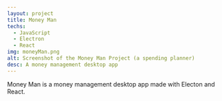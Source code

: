 ```yaml
---
layout: project
title: Money Man
techs: 
  - JavaScript
  - Electron
  - React
img: moneyMan.png
alt: Screenshot of the Money Man Project (a spending planner)
desc: A money management desktop app
---
```


Money Man is a money management desktop app made with Electon and React.